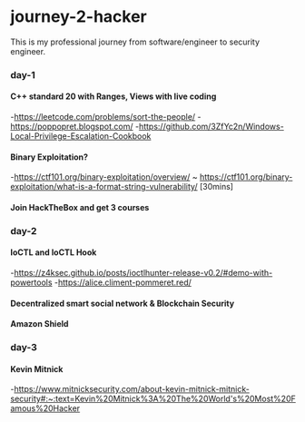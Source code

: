 # journey-2-hacker
This is my professional journey from software/engineer to security engineer.

### day-1
#### C++ standard 20 with Ranges, Views with live coding
  -https://leetcode.com/problems/sort-the-people/
  -https://poppopret.blogspot.com/
  -https://github.com/3ZfYc2n/Windows-Local-Privilege-Escalation-Cookbook
#### Binary Exploitation?
  -https://ctf101.org/binary-exploitation/overview/ ~ https://ctf101.org/binary-exploitation/what-is-a-format-string-vulnerability/ [30mins]
#### Join HackTheBox and get 3 courses

### day-2
#### IoCTL and IoCTL Hook
  -https://z4ksec.github.io/posts/ioctlhunter-release-v0.2/#demo-with-powertools
  -https://alice.climent-pommeret.red/
#### Decentralized smart social network & Blockchain Security
#### Amazon Shield
### day-3
#### Kevin Mitnick
  -https://www.mitnicksecurity.com/about-kevin-mitnick-mitnick-security#:~:text=Kevin%20Mitnick%3A%20The%20World's%20Most%20Famous%20Hacker
  
